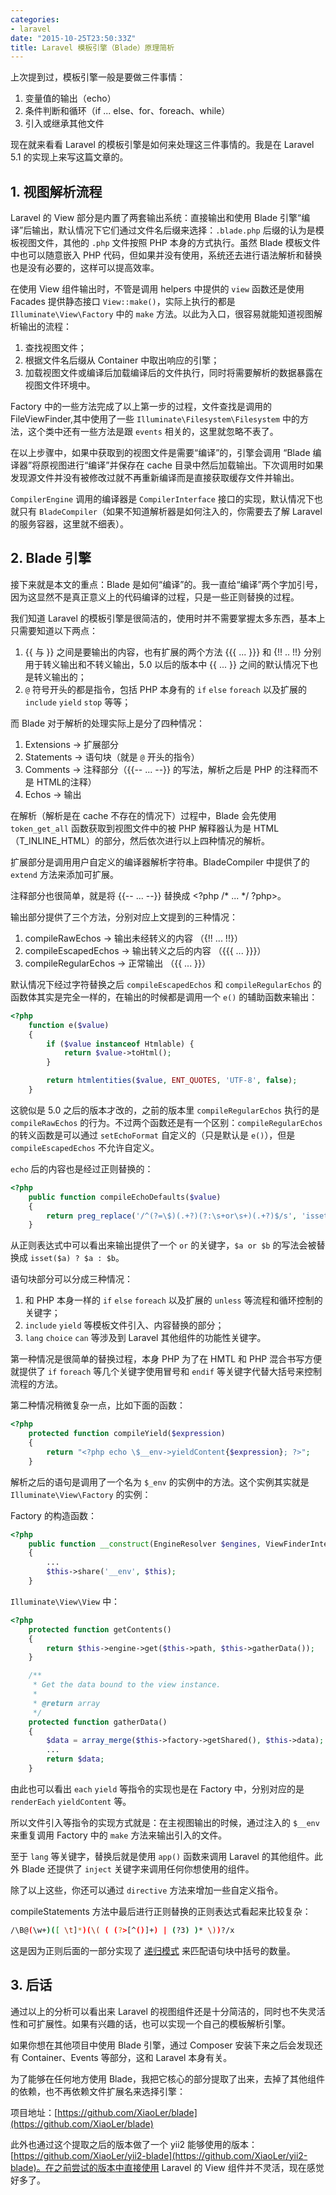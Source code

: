 ```yaml
---
categories:
- laravel
date: "2015-10-25T23:50:33Z"
title: Laravel 模板引擎（Blade）原理简析
---
```


上次提到过，模板引擎一般是要做三件事情：

1. 变量值的输出（echo）
2. 条件判断和循环（if ... else、for、foreach、while）
3. 引入或继承其他文件

现在就来看看 Laravel 的模板引擎是如何来处理这三件事情的。我是在 Laravel 5.1 的实现上来写这篇文章的。

## 1. 视图解析流程

Laravel 的 View 部分是内置了两套输出系统：直接输出和使用 Blade 引擎“编译”后输出，默认情况下它们通过文件名后缀来选择：`.blade.php` 后缀的认为是模板视图文件，其他的 `.php` 文件按照 PHP 本身的方式执行。虽然 Blade 模板文件中也可以随意嵌入 PHP 代码，但如果并没有使用，系统还去进行语法解析和替换也是没有必要的，这样可以提高效率。

在使用 View 组件输出时，不管是调用 helpers 中提供的 `view` 函数还是使用 Facades 提供静态接口 `View::make()`，实际上执行的都是 `Illuminate\View\Factory` 中的 `make` 方法。以此为入口，很容易就能知道视图解析输出的流程：

1. 查找视图文件；
2. 根据文件名后缀从 Container 中取出响应的引擎；
3. 加载视图文件或编译后加载编译后的文件执行，同时将需要解析的数据暴露在视图文件环境中。

Factory 中的一些方法完成了以上第一步的过程，文件查找是调用的 FileViewFinder,其中使用了一些 `Illuminate\Filesystem\Filesystem` 中的方法，这个类中还有一些方法是跟 `events` 相关的，这里就忽略不表了。

在以上步骤中，如果中获取到的视图文件是需要“编译”的，引擎会调用 “Blade 编译器”将原视图进行“编译”并保存在 cache 目录中然后加载输出。下次调用时如果发现源文件并没有被修改过就不再重新编译而是直接获取缓存文件并输出。

`CompilerEngine` 调用的编译器是 `CompilerInterface` 接口的实现，默认情况下也就只有 `BladeCompiler`（如果不知道解析器是如何注入的，你需要去了解 Laravel 的服务容器，这里就不细表）。

## 2. Blade 引擎

接下来就是本文的重点：Blade 是如何“编译”的。我一直给“编译”两个字加引号，因为这显然不是真正意义上的代码编译的过程，只是一些正则替换的过程。

我们知道 Laravel 的模板引擎是很简洁的，使用时并不需要掌握太多东西，基本上只需要知道以下两点：

1. \{\{ 与 \}\} 之间是要输出的内容，也有扩展的两个方法 \{\{\{ ... \}\}\} 和 \{!! .. !!\} 分别用于转义输出和不转义输出，5.0 以后的版本中 \{\{ ... \}\} 之间的默认情况下也是转义输出的；
2. `@` 符号开头的都是指令，包括 PHP 本身有的 `if` `else` `foreach` 以及扩展的 `include` `yield` `stop` 等等；

而 Blade 对于解析的处理实际上是分了四种情况：

1. Extensions  -> 扩展部分
2. Statements -> 语句块（就是 `@` 开头的指令）
3. Comments -> 注释部分（\{\{-- ... --\}\} 的写法，解析之后是 PHP 的注释而不是 HTML的注释）
4. Echos -> 输出

在解析（解析是在 cache 不存在的情况下）过程中，Blade 会先使用 `token_get_all` 函数获取到视图文件中的被 PHP 解释器认为是 HTML（T\_INLINE\_HTML）的部分，然后依次进行以上四种情况的解析。

扩展部分是调用用户自定义的编译器解析字符串。BladeCompiler 中提供了的 `extend` 方法来添加可扩展。

注释部分也很简单，就是将 \{\{-- ... --\}\} 替换成 \<?php /* ... */ ?php\>。

输出部分提供了三个方法，分别对应上文提到的三种情况：

1. compileRawEchos -> 输出未经转义的内容 （\{!! ... !!\}）
2. compileEscapedEchos -> 输出转义之后的内容 （\{\{\{ ... \}\}\}）
3. compileRegularEchos -> 正常输出 （\{\{ ... \}\}）

默认情况下经过字符替换之后 `compileEscapedEchos` 和 `compileRegularEchos` 的函数体其实是完全一样的，在输出的时候都是调用一个 `e()` 的辅助函数来输出：

``` php
<?php
    function e($value)
    {
        if ($value instanceof Htmlable) {
            return $value->toHtml();
        }

        return htmlentities($value, ENT_QUOTES, 'UTF-8', false);
    }
```

这貌似是 5.0 之后的版本才改的，之前的版本里 `compileRegularEchos` 执行的是 `compileRawEchos` 的行为。不过两个函数还是有一个区别：`compileRegularEchos` 的转义函数是可以通过 `setEchoFormat` 自定义的（只是默认是 `e()`），但是 `compileEscapedEchos` 不允许自定义。

`echo` 后的内容也是经过正则替换的：

``` php
<?php
    public function compileEchoDefaults($value)
    {
        return preg_replace('/^(?=\$)(.+?)(?:\s+or\s+)(.+?)$/s', 'isset($1) ? $1 : $2', $value);
    }
```

从正则表达式中可以看出来输出提供了一个 `or` 的关键字，`$a or $b` 的写法会被替换成 `isset($a) ? $a : $b`。

语句块部分可以分成三种情况：

1. 和 PHP 本身一样的 `if` `else` `foreach` 以及扩展的 `unless` 等流程和循环控制的关键字；
2. `include` `yield` 等模板文件引入、内容替换的部分；
3. `lang` `choice` `can` 等涉及到 Laravel 其他组件的功能性关键字。

第一种情况是很简单的替换过程，本身 PHP 为了在 HMTL 和 PHP 混合书写方便就提供了 `if` `foreach` 等几个关键字使用冒号和 `endif` 等关键字代替大括号来控制流程的方法。

第二种情况稍微复杂一点，比如下面的函数：

``` php
<?php
    protected function compileYield($expression)
    {
        return "<?php echo \$__env->yieldContent{$expression}; ?>";
    }
```

解析之后的语句是调用了一个名为 `$_env` 的实例中的方法。这个实例其实就是 `Illuminate\View\Factory` 的实例：

Factory 的构造函数：

``` php
<?php
    public function __construct(EngineResolver $engines, ViewFinderInterface $finder, Dispatcher $events)
    {
        ...
        $this->share('__env', $this);
    }
```

`Illuminate\View\View` 中：

``` php
<?php
    protected function getContents()
    {
        return $this->engine->get($this->path, $this->gatherData());
    }

    /**
     * Get the data bound to the view instance.
     *
     * @return array
     */
    protected function gatherData()
    {
        $data = array_merge($this->factory->getShared(), $this->data);
        ...
        return $data;
    }
```

由此也可以看出 `each` `yield` 等指令的实现也是在 Factory 中，分别对应的是 `renderEach` `yieldContent` 等。

所以文件引入等指令的实现方式就是：在主视图输出的时候，通过注入的 `$__env` 来重复调用 Factory 中的 `make` 方法来输出引入的文件。

至于 `lang` 等关键字，替换后就是使用 `app()` 函数来调用 Laravel 的其他组件。此外 Blade 还提供了 `inject` 关键字来调用任何你想使用的组件。

除了以上这些，你还可以通过 `directive` 方法来增加一些自定义指令。

compileStatements 方法中最后进行正则替换的正则表达式看起来比较复杂：

``` sh
/\B@(\w+)([ \t]*)(\( ( (?>[^()]+) | (?3) )* \))?/x
```

这是因为正则后面的一部分实现了 [递归模式](http://php.net/manual/zh/regexp.reference.recursive.php) 来匹配语句块中括号的数量。

## 3. 后话

通过以上的分析可以看出来 Laravel 的视图组件还是十分简洁的，同时也不失灵活性和可扩展性。如果有兴趣的话，也可以实现一个自己的模板解析引擎。

如果你想在其他项目中使用 Blade 引擎，通过 Composer 安装下来之后会发现还有 Container、Events 等部分，这和 Laravel 本身有关。

为了能够在任何地方使用 Blade，我把它核心的部分提取了出来，去掉了其他组件的依赖，也不再依赖文件扩展名来选择引擎：

项目地址：[https://github.com/XiaoLer/blade](https://github.com/XiaoLer/blade)

此外也通过这个提取之后的版本做了一个 yii2 能够使用的版本：[https://github.com/XiaoLer/yii2-blade](https://github.com/XiaoLer/yii2-blade)。在之前尝试的版本中直接使用 Laravel 的 View 组件并不灵活，现在感觉好多了。
